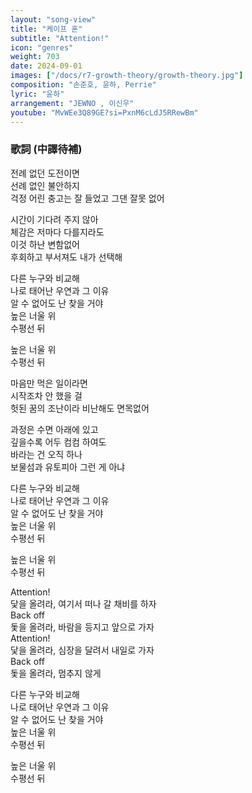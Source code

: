```yaml
---
layout: "song-view"
title: "케이프 혼"
subtitle: "Attention!"
icon: "genres"
weight: 703
date: 2024-09-01
images: ["/docs/r7-growth-theory/growth-theory.jpg"]
composition: "손준호, 윤하, Perrie"
lyric: "윤하"
arrangement: "JEWNO , 이신우"
youtube: "MvWEe3Q89GE?si=PxnM6cLdJ5RRewBm"
---
```


### 歌詞 (中譯待補)

전례 없던 도전이면  
선례 없인 불안하지  
걱정 어린 충고는 잘 들었고 그댄 잘못 없어  

시간이 기다려 주지 않아  
체감은 저마다 다를지라도  
이것 하난 변함없어  
후회하고 부서져도 내가 선택해  

다른 누구와 비교해  
나로 태어난 우연과 그 이유  
알 수 없어도 난 찾을 거야  
높은 너울 위  
수평선 뒤  

높은 너울 위  
수평선 뒤  

마음만 먹은 일이라면  
시작조차 안 했을 걸  
헛된 꿈의 조난이라 비난해도 면목없어  

과정은 수면 아래에 있고  
깊을수록 어두 컴컴 하여도  
바라는 건 오직 하나  
보물섬과 유토피아 그런 게 아냐  

다른 누구와 비교해  
나로 태어난 우연과 그 이유  
알 수 없어도 난 찾을 거야  
높은 너울 위  
수평선 뒤  

높은 너울 위  
수평선 뒤  

Attention!  
닻을 올려라, 여기서 떠나 갈 채비를 하자  
Back off  
돛을 올려라, 바람을 등지고 앞으로 가자  
Attention!  
닻을 올려라, 심장을 달려서 내일로 가자  
Back off  
돛을 올려라, 멈추지 않게  

다른 누구와 비교해  
나로 태어난 우연과 그 이유  
알 수 없어도 난 찾을 거야  
높은 너울 위  
수평선 뒤  

높은 너울 위  
수평선 뒤  
